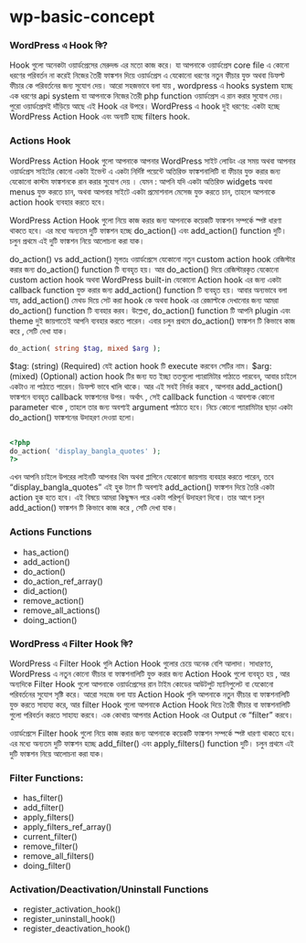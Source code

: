 # wp-basic-concept


###  WordPress এ Hook কি?

Hook গুলো অনেকটা ওয়ার্ডপ্রেসের মেরুদন্ড এর মতো কাজ করে। যা আপনাকে ওয়ার্ডপ্রেস core file এ কোনো ধরণের পরিবর্তন না করেই নিজের তৈরী ফাঙ্কশন দিয়ে ওয়ার্ডপ্রেস এ যেকোনো ধরণের নতুন ফীচার যুক্ত অথবা ডিফল্ট ফীচার কে পরিবর্তনের জন্য সুযোগ দেয়। আরো সহজভাবে বলা যায় , wordpress এ hooks system হচ্ছে এক ধরণের api system যা আপনাকে নিজের তৈরী php function ওয়ার্ডপ্রেস এ রান করার সুযোগ দেয়। পুরো ওয়ার্ডপ্রেসই দাঁড়িয়ে আছে এই Hook এর উপরে। WordPress এ hook দুই ধরণের: একটা হচ্ছে WordPress Action Hook এবং অন্যটি হচ্ছে filters hook.


 ### Actions Hook
WordPress Action Hook গুলো আপনাকে আপনার WordPress সাইট লোডিং এর সময় অথবা আপনার ওয়ার্ডপ্রেস সাইটের কোনো একটা ইভেন্ট এ একটা নির্দিষ্ট পয়েন্টে অতিরিক্ত ফাঙ্কশনালিটি বা ফীচার যুক্ত করার জন্য যেকোনো কাস্টম ফাঙ্কশনকে রান করার সুযোগ দেয় । যেমন : আপনি যদি একটা অতিরিক্ত widgets অথবা menus যুক্ত করতে চান, অথবা আপনার সাইটে একটা প্রমোশনাল মেসেজ যুক্ত করতে চান, তাহলে আপনাকে action hook ব্যবহার করতে হবে।

WordPress Action Hook গুলো নিয়ে কাজ করার জন্য আপনাকে কয়েকটি ফাঙ্কশন সম্পর্কে স্পষ্ট ধারণা থাকতে হবে। এর মধ্যে অন্যতম দুটি ফাঙ্কশন হচ্ছে do_action() এবং add_action() function দুটি। চলুন প্রথমে এই দুটি ফাঙ্কশন নিয়ে আলোচনা করা যাক।

do_action() vs add_action()
মূলতঃ ওয়ার্ডপ্রেসে যেকোনো নতুন custom action hook রেজিস্টার করার জন্য do_action() function টি ব্যবহৃত হয়। আর do_action() দিয়ে রেজিস্টারকৃত যেকোনো custom action hook অথবা WordPress built-in যেকোনো Action hook এর জন্য একটা callback function যুক্ত করার জন্য add_action() function টি ব্যবহৃত হয়। আবার অন্যভাবে বলা যায়, add_action() মেথড দিয়ে সেট করা hook কে অথবা hook এর রেজাল্টকে দেখানোর জন্য আমরা do_action() function টি ব্যবহার করব। উল্লেখ্য, do_action() function টি আপনি plugin এবং theme দুই জায়গাতেই আপনি ব্যবহার করতে পারেন। এবার চলুন প্রথমে do_action() ফাঙ্কশন টি কিভাবে কাজ করে , সেটি দেখা যাক।

```php
do_action( string $tag, mixed $arg );
```

$tag: (string) (Required) যেই action hook টি execute করবেন সেটির নাম।
$arg:(mixed) (Optional) action hook টির জন্য যত ইচ্ছা ততগুলো প্যারামিটার পাঠাতে পারবেন, আবার চাইলে একটাও না পাঠাতে পারেন। ডিফল্ট ভাবে খালি থাকে। আর এই সবই নির্ভর করবে , আপনার add_action() ফাঙ্কশনে ব্যবহৃত callback ফাঙ্কশনের উপর। অর্থাৎ , সেই callback function এ আবশ্যক কোনো parameter থাকে , তাহলে তার জন্য অবশ্যই argument পাঠাতে হবে।
নিচে কোনো প্যারামিটার ছাড়া একটা do_action() ফাঙ্কশনের উদাহরণ দেওয়া হলো।

```php

<?php
do_action( 'display_bangla_quotes' );
?>

```

এখন আপনি চাইলে উপরের লাইনটি আপনার থিম অথবা প্লাগিনে যেকোনো জায়গায় ব্যবহার করতে পারেন, তবে “display_bangla_quotes” এই হুক ট্যাগ টি অবশ্যই add_action() ফাঙ্কশন দিয়ে তৈরি একটা action হুক হতে হবে। এই বিষয়ে আমরা কিছুক্ষন পরে একটা পরিপূর্ন উদাহরণ দিবো। তার আগে চলুন add_action() ফাঙ্কশন টি কিভাবে কাজ করে , সেটি দেখা যাক।


### Actions Functions

* has_action()
* add_action()
* do_action()
* do_action_ref_array()
* did_action()
* remove_action()
* remove_all_actions()
* doing_action()



### WordPress এ Filter Hook কি?

WordPress এ Filter Hook গুলি Action Hook গুলোর চেয়ে অনেক বেশি আলাদা। সাধারণত, WordPress এ নতুন কোনো ফীচার বা ফাঙ্কশনালিটি যুক্ত করার জন্য Action Hook গুলো ব্যবহৃত হয় , আর অন্যদিকে Filter Hook গুলো আপনাকে ওয়ার্ডপ্রেসের রান টাইম কোডের আউটপুট ম্যানিপুলেট বা যেকোনো পরিবর্তনের সুযোগ সৃষ্টি করে। আরো সহজে বলা যায় Action Hook গুলি আপনাকে নতুন ফীচার বা ফাঙ্কশনালিটি যুক্ত করতে সাহায্য করে, আর filter Hook গুলো আপনাকে Action Hook দিয়ে তৈরী ফীচার বা ফাঙ্কশনালিটি গুলো পরিবর্তন করতে সাহায্য করবে। এক কোথায় আপনার Action Hook এর Output কে “filter” করবে।

ওয়ার্ডপ্রেসে Filter hook গুলো নিয়ে কাজ করার জন্য আপনাকে কয়েকটি ফাঙ্কশন সম্পর্কে স্পষ্ট ধারণা থাকতে হবে। এর মধ্যে অন্যতম দুটি ফাঙ্কশন হচ্ছে add_filter() এবং apply_filters() function দুটি। চলুন প্রথমে এই দুটি ফাঙ্কশন নিয়ে আলোচনা করা যাক।



### Filter Functions:

* has_filter()
* add_filter()
* apply_filters()
* apply_filters_ref_array()
* current_filter()
* remove_filter()
* remove_all_filters()
* doing_filter()



### Activation/Deactivation/Uninstall Functions

* register_activation_hook()
* register_uninstall_hook()
* register_deactivation_hook()


